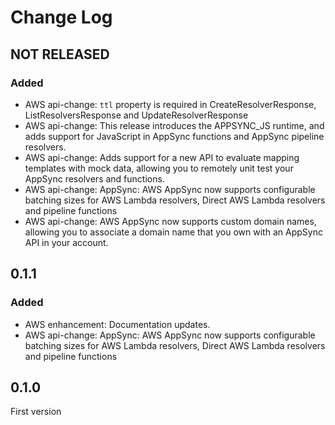 # Change Log

## NOT RELEASED

### Added

- AWS api-change: `ttl` property is required in CreateResolverResponse, ListResolversResponse and UpdateResolverResponse
- AWS api-change: This release introduces the APPSYNC_JS runtime, and adds support for JavaScript in AppSync functions and AppSync pipeline resolvers.
- AWS api-change: Adds support for a new API to evaluate mapping templates with mock data, allowing you to remotely unit test your AppSync resolvers and functions.
- AWS api-change: AppSync: AWS AppSync now supports configurable batching sizes for AWS Lambda resolvers, Direct AWS Lambda resolvers and pipeline functions
- AWS api-change: AWS AppSync now supports custom domain names, allowing you to associate a domain name that you own with an AppSync API in your account.

## 0.1.1

### Added

- AWS enhancement: Documentation updates.
- AWS api-change: AppSync: AWS AppSync now supports configurable batching sizes for AWS Lambda resolvers, Direct AWS Lambda resolvers and pipeline functions

## 0.1.0

First version
